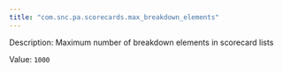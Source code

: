 ```yaml
---
title: "com.snc.pa.scorecards.max_breakdown_elements"
---
```


Description: Maximum number of breakdown elements in scorecard lists

Value: `1000`